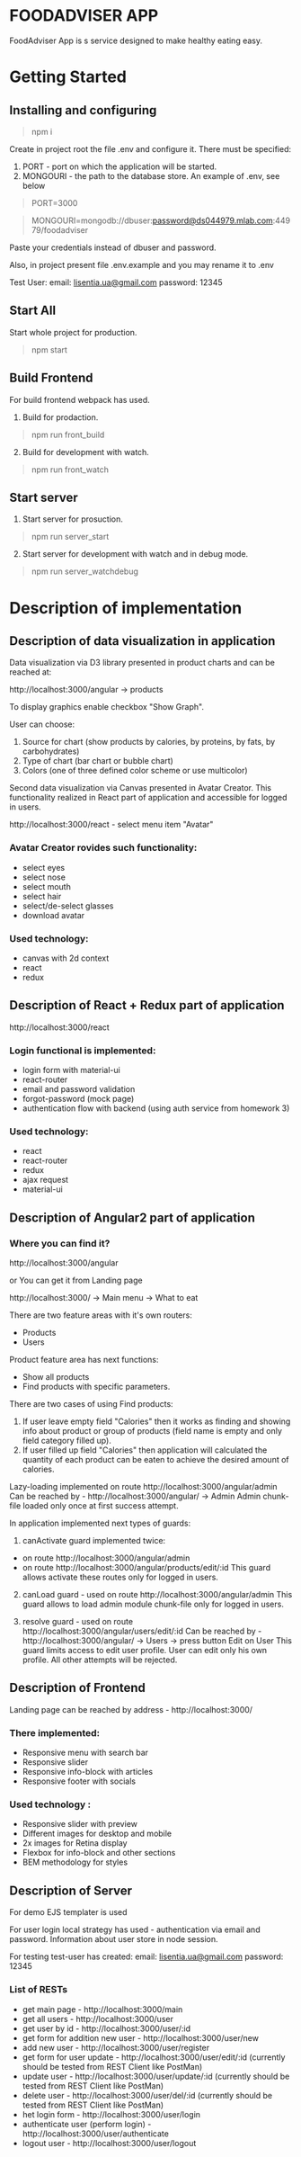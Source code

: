 

# FOODADVISER APP

FoodAdviser App is s service designed to make healthy eating easy.


# Getting Started


## Installing and configuring

> npm i

Create in project root the file .env and configure it. There must be specified:
1. PORT - port on which the application will be started.
2. MONGOURI - the path to the database store.
An example of .env, see below

> PORT=3000

> MONGOURI=mongodb://dbuser:password@ds044979.mlab.com:44979/foodadviser

Paste your credentials instead of dbuser and password.

Also, in project present file .env.example and you may rename it to .env

Test User:
email: lisentia.ua@gmail.com
password: 12345


## Start All

Start whole project for production.
> npm start


## Build Frontend

For build frontend webpack has used.

1. Build for prodaction.
> npm run front_build

2. Build for development with watch.
> npm run front_watch


## Start server

1. Start server for prosuction.
> npm run server_start

2. Start server for development with watch and in debug mode.
> npm run server_watchdebug


# Description of implementation

## Description of data visualization in application

Data visualization via D3 library presented in product charts and can be reached at:

http://localhost:3000/angular -> products

To display graphics enable checkbox "Show Graph".

User can choose:
1) Source for chart (show products by calories, by proteins, by fats, by carbohydrates)
2) Type of chart (bar chart or bubble chart)
3) Colors (one of three defined color scheme or use multicolor)

Second data visualization via Canvas presented in Avatar Creator.
This functionality realized in React part of application and accessible for logged in users.

http://localhost:3000/react - select menu item "Avatar"

### Avatar Creator rovides such functionality:
- select eyes
- select nose
- select mouth
- select hair
- select/de-select glasses
- download avatar

### Used technology:
- canvas with 2d context
- react
- redux


## Description of React + Redux part of application

http://localhost:3000/react

### Login functional is implemented:
- login form with material-ui
- react-router
- email and password validation
- forgot-password (mock page)
- authentication flow with backend (using auth service from homework 3)

### Used technology:
- react
- react-router
- redux
- ajax request
- material-ui

## Description of Angular2 part of application

### Where you can find it?

http://localhost:3000/angular

or You can get it from Landing page

http://localhost:3000/ -> Main menu -> What to eat

There are two feature areas with it's own routers:
- Products
- Users

Product feature area has next functions:
- Show all products
- Find products with specific parameters.

There are two cases of using Find products:
1) If user leave empty field "Calories" then it works as finding and showing info about product or group of products (field name is empty and only field category filled up).
2) If user filled up field "Calories" then application will calculated the quantity of each product can be eaten to achieve the desired amount of calories.

Lazy-loading implemented on route http://localhost:3000/angular/admin
Can be reached by - http://localhost:3000/angular/ -> Admin
Admin chunk-file loaded only once at first success attempt.

In application implemented next types of guards:

1) canActivate guard implemented twice:
- on route http://localhost:3000/angular/admin
- on route http://localhost:3000/angular/products/edit/:id
This guard allows activate these routes only for logged in users.

2) canLoad guard - used on route http://localhost:3000/angular/admin
This guard allows to load admin module chunk-file only for logged in users.

3) resolve guard - used on route http://localhost:3000/angular/users/edit/:id
Can be reached by - http://localhost:3000/angular/ -> Users -> press button Edit on User
This guard limits access to edit user profile.
User can edit only his own profile. All other attempts will be rejected.

## Description of Frontend

Landing page can be reached by address - http://localhost:3000/

### There implemented:
- Responsive menu with search bar
- Responsive slider
- Responsive info-block with articles
- Responsive footer with socials

### Used technology :
- Responsive slider with preview
- Different images for desktop and mobile
- 2x images for Retina display
- Flexbox for info-block and other sections
- BEM methodology for styles


## Description of Server

For demo EJS templater is used

For user login local strategy has used - authentication via email and password.
Information about user store in node session.

For testing test-user has created:
email: lisentia.ua@gmail.com
password: 12345


### List of RESTs

- get main page - http://localhost:3000/main
- get all users - http://localhost:3000/user
- get user by id - http://localhost:3000/user/:id
- get form for addition new user - http://localhost:3000/user/new
- add new user - http://localhost:3000/user/register
- get form for user update - http://localhost:3000/user/edit/:id (currently should be tested from REST Client like PostMan)
- update user - http://localhost:3000/user/update/:id (currently should be tested from REST Client like PostMan)
- delete user  - http://localhost:3000/user/del/:id (currently should be tested from REST Client like PostMan)
- het login form - http://localhost:3000/user/login
- authenticate user (perform login) - http://localhost:3000/user/authenticate
- logout user - http://localhost:3000/user/logout


